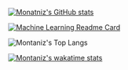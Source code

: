 [![Monatniz's GitHub stats](https://github-readme-stats-montanizstills.vercel.app/api?username=montanizstills&count_private=true&show_icons=true&theme=tokyonight)](https://github.com/montanizstills/)

[![Machine Learning Readme Card](https://github-readme-stats-ashy-alpha.vercel.app/api/pin/?username=montanizstills&repo=machine-learning-demo)](https://github.com/montanizstills/machine-learning-demo)

![Montaniz's Top Langs](https://github-readme-stats-ashy-alpha.vercel.app/api/top-langs/?username=montanizstills&layout=compact)

[![Montaniz's wakatime stats](https://github-readme-stats.vercel.app/api/wakatime?username=montanizstills)](https://github.com/anuraghazra/github-readme-stats)
